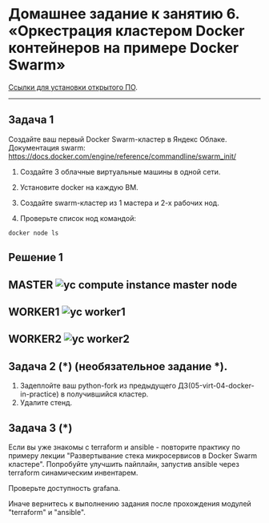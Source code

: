 # Домашнее задание к занятию 6. «Оркестрация кластером Docker контейнеров на примере Docker Swarm»



[Ссылки для установки открытого ПО](https://github.com/netology-code/devops-materials/blob/master/README.md).

---

## Задача 1

Создайте ваш первый Docker Swarm-кластер в Яндекс Облаке.
Документация swarm: https://docs.docker.com/engine/reference/commandline/swarm_init/
1. Создайте 3 облачные виртуальные машины в одной сети.
2. Установите docker на каждую ВМ.
3. Создайте swarm-кластер из 1 мастера и 2-х рабочих нод.

4. Проверьте список нод командой:
```
docker node ls
```

## Решение 1

MASTER
![yc compute instance master node](https://github.com/user-attachments/assets/72c65af9-3fdb-4a35-b4c1-e2b18fc9752f)
---

WORKER1
![yc worker1](https://github.com/user-attachments/assets/3265a901-8813-48a4-aab5-71f58ba2f04f)
---

WORKER2
![yc worker2](https://github.com/user-attachments/assets/b1daf813-9974-4ff6-9880-c0918c53112a)
---


## Задача 2 (*) (необязательное задание *).
1.  Задеплойте ваш python-fork из предыдущего ДЗ(05-virt-04-docker-in-practice) в получившийся кластер.
2. Удалите стенд.


## Задача 3 (*)

Если вы уже знакомы с terraform и ansible  - повторите практику по примеру лекции "Развертывание стека микросервисов в Docker Swarm кластере". Попробуйте улучшить пайплайн, запустив ansible через terraform синамическим инвентарем.

Проверьте доступность grafana.

Иначе вернитесь к выполнению задания после прохождения модулей "terraform" и "ansible".
